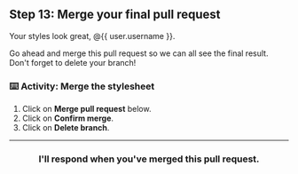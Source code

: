 ## Step 13: Merge your final pull request

Your styles look great, @{{ user.username }}.

Go ahead and merge this pull request so we can all see the final result. Don't forget to delete your branch!

### :keyboard: Activity: Merge the stylesheet
1. Click on **Merge pull request** below.
1. Click on **Confirm merge**.
1. Click on **Delete branch**.

<hr>
<h3 align="center">I'll respond when you've merged this pull request.</h3>

